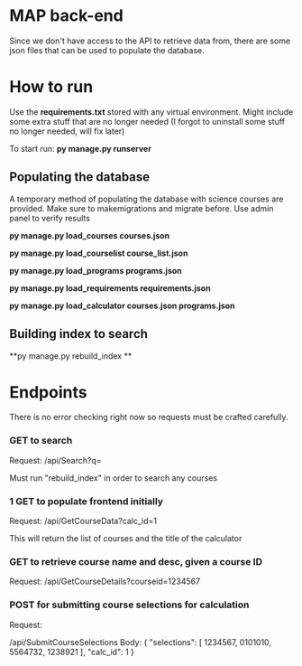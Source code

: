 # MAP back-end

Since we don't have access to the API to retrieve data from, there are some json files that can be used to populate the database.  


# How to run

Use the **requirements.txt** stored with any virtual environment. Might include some extra stuff that are no longer needed (I forgot to uninstall some stuff no longer needed, will fix later)

To start run: **py manage.py runserver**

## Populating the database

A temporary method of populating the database with science courses are provided.  Make sure to makemigrations and migrate before. Use admin panel to verify results

 **py manage.py load_courses courses.json**
 
 **py manage.py load_courselist course_list.json**
 
 **py manage.py load_programs programs.json**
 
 **py manage.py load_requirements requirements.json**

 **py manage.py load_calculator courses.json programs.json**

## Building index to search

 **py manage.py rebuild_index **

# Endpoints

There is no error checking right now so requests must be crafted carefully. 

### GET to search
Request:
/api/Search?q=<QUERY HERE>

Must run "rebuild_index" in order to search any courses
	
	
### 1 GET to populate frontend initially

Request:
/api/GetCourseData?calc_id=1

This will return the list of courses and the title of the calculator

### GET to retrieve course name and desc, given a course ID

Request:
/api/GetCourseDetails?courseid=1234567


### POST for submitting course selections for calculation
Request:

/api/SubmitCourseSelections
Body:
{
	"selections": [
		1234567,
		0101010,
		5564732,
		1238921
	],
	"calc_id": 1
}

